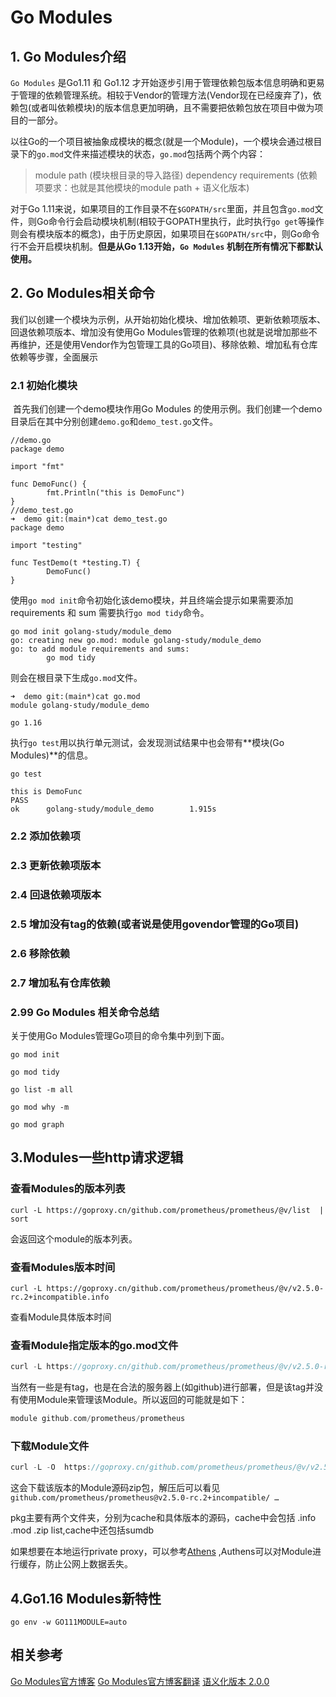 # Go Modules

## 1. Go Modules介绍
`Go Modules` 是Go1.11 和 Go1.12 才开始逐步引用于管理依赖包版本信息明确和更易于管理的依赖管理系统。相较于Vendor的管理方法(Vendor现在已经废弃了)，依赖包(或者叫依赖模块)的版本信息更加明确，且不需要把依赖包放在项目中做为项目的一部分。

以往Go的一个项目被抽象成模块的概念(就是一个Module)，一个模块会通过根目录下的`go.mod`文件来描述模块的状态，`go.mod`包括两个两个内容：
> module path (模块根目录的导入路径)
> dependency requirements (依赖项要求：也就是其他模块的module path + 语义化版本)

对于Go 1.11来说，如果项目的工作目录不在`$GOPATH/src`里面，并且包含`go.mod`文件，则Go命令行会启动模块机制(相较于GOPATH里执行，此时执行`go get`等操作则会有模块版本的概念)，由于历史原因，如果项目在`$GOPATH/src`中，则Go命令行不会开启模块机制。**但是从Go 1.13开始，`Go Modules` 机制在所有情况下都默认使用。**

## 2. Go Modules相关命令

我们以创建一个模块为示例，从开始初始化模块、增加依赖项、更新依赖项版本、回退依赖项版本、增加没有使用Go Modules管理的依赖项(也就是说增加那些不再维护，还是使用Vendor作为包管理工具的Go项目)、移除依赖、增加私有仓库依赖等步骤，全面展示

### 2.1 初始化模块

​	首先我们创建一个demo模块作用Go Modules 的使用示例。我们创建一个demo目录后在其中分别创建`demo.go`和`demo_test.go`文件。

```
//demo.go
package demo

import "fmt"

func DemoFunc() {
        fmt.Println("this is DemoFunc")
}
//demo_test.go
➜  demo git:(main*)cat demo_test.go 
package demo

import "testing"

func TestDemo(t *testing.T) {
        DemoFunc()
}
```

使用`go mod init`命令初始化该demo模块，并且终端会提示如果需要添加requirements 和 sum 需要执行`go mod tidy`命令。

```
go mod init golang-study/module_demo
go: creating new go.mod: module golang-study/module_demo
go: to add module requirements and sums:
        go mod tidy
```

则会在根目录下生成`go.mod`文件。

```
➜  demo git:(main*)cat go.mod      
module golang-study/module_demo

go 1.16
```

执行`go test`用以执行单元测试，会发现测试结果中也会带有**模块(Go Modules)**的信息。

```
go test    

this is DemoFunc
PASS
ok      golang-study/module_demo        1.915s
```



### 2.2 添加依赖项



### 2.3 更新依赖项版本



### 2.4 回退依赖项版本



### 2.5 增加没有tag的依赖(或者说是使用govendor管理的Go项目)



### 2.6 移除依赖



### 2.7 增加私有仓库依赖





### 2.99 Go Modules 相关命令总结

关于使用Go Modules管理Go项目的命令集中列到下面。

```shell
go mod init

go mod tidy

go list -m all

go mod why -m

go mod graph
```

### 

## 3.Modules一些http请求逻辑

### 查看Modules的版本列表

```
curl -L https://goproxy.cn/github.com/prometheus/prometheus/@v/list  | sort
```
会返回这个module的版本列表。


### 查看Modules版本时间
```
curl -L https://goproxy.cn/github.com/prometheus/prometheus/@v/v2.5.0-rc.2+incompatible.info
```
查看Module具体版本时间

### 查看Module指定版本的go.mod文件
```go
curl -L https://goproxy.cn/github.com/prometheus/prometheus/@v/v2.5.0-rc.2+incompatible.mod
```
当然有一些是有tag，也是在合法的服务器上(如github)进行部署，但是该tag并没有使用Module来管理该Module。所以返回的可能就是如下： 
```go
module github.com/prometheus/prometheus
```

### 下载Module文件
```go
curl -L -O  https://goproxy.cn/github.com/prometheus/prometheus/@v/v2.5.0-rc.2+incompatible.zip
```
这会下载该版本的Module源码zip包，解压后可以看见 `github.com/prometheus/prometheus@v2.5.0-rc.2+incompatible/ …`


pkg主要有两个文件夹，分别为cache和具体版本的源码，cache中会包括 .info .mod .zip list,cache中还包括sumdb

如果想要在本地运行private proxy，可以参考[Athens](https://docs.gomods.io/zh/intro/) ,Authens可以对Module进行缓存，防止公网上数据丢失。





## 4.Go1.16 Modules新特性

```
go env -w GO111MODULE=auto
```


## 相关参考

[Go Modules官方博客](https://blog.golang.org/using-go-modules)
[Go Modules官方博客翻译](https://studygolang.com/articles/19334)
[语义化版本 2.0.0](https://semver.org/lang/zh-CN/)

